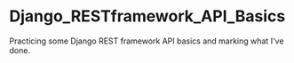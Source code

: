 # Django_RESTframework_API_Basics
Practicing some Django REST framework API basics and marking what I've done.
